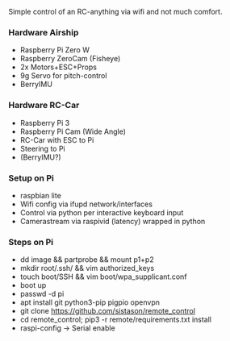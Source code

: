 Simple control of an RC-anything via wifi and not much comfort.

### Hardware Airship
- Raspberry Pi Zero W
- Raspberry ZeroCam (Fisheye)
- 2x Motors+ESC+Props
- 9g Servo for pitch-control
- BerryIMU

### Hardware RC-Car
- Raspberry Pi 3
- Raspberry Pi Cam (Wide Angle)
- RC-Car with ESC to Pi
- Steering to Pi
- (BerryIMU?)

### Setup on Pi
- raspbian lite
- Wifi config via ifupd network/interfaces
- Control via python per interactive keyboard input
- Camerastream via raspivid (latency) wrapped in python

### Steps on Pi
- dd image && partprobe && mount p1+p2
- mkdir root/.ssh/ && vim authorized_keys
- touch boot/SSH && vim boot/wpa_supplicant.conf
- boot up
- passwd -d pi
- apt install git python3-pip pigpio openvpn
- git clone https://github.com/sistason/remote_control
- cd remote_control; pip3 -r remote/requirements.txt install
- raspi-config -> Serial enable
